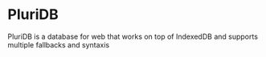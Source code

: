# PluriDB

PluriDB is a database for web that works on top of IndexedDB and supports multiple fallbacks and syntaxis


